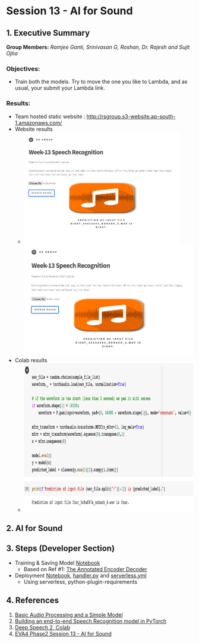 # Session 13 - AI for Sound


## 1. Executive Summary
**Group Members:** *Ramjee Ganti, Srinivasan G, Roshan, Dr. Rajesh and Sujit Ojha*

### **Objectives**:

- Train both the models. Try to move the one you like to Lambda, and as usual, your submit your Lambda link. 

### **Results**:

- Team hosted static website : http://rsgroup.s3-website.ap-south-1.amazonaws.com/
- Website results
    - <img src="results/website_snapshot_1.png" alt="Set1" height="300"/><img src="results/website_snapshot_2.png" alt="set2" height="300"/>
- Colab results
    - <img src="results/colab_snapshot.png" alt="Set1" height="400"/>

## 2. AI for Sound



## 3. Steps (Developer Section)

- Training & Saving Model [Notebook](EVA4P2_S11_annotated_encoder_decoder_deployment_v2.ipynb)
    - Based on Ref #1: [The Annotated Encoder Decoder](https://bastings.github.io/annotated_encoder_decoder/)
- Deployment [Notebook](EVA4P2_S11_annotated_encoder_decoder.ipynb), [handler.py](NeuralEmbedding-Deployment/handler.py) and [serverless.yml](NeuralEmbedding-Deployment/serverless.yml)
    - Using serverless, python-plugin-requirements

## 4. References

1. [Basic Audio Processing and a Simple Model](https://colab.research.google.com/drive/1z6Ia_zT9HbAd6zxpafDVzd1Q0klMGaA4?usp=sharing)
2. [Building an end-to-end Speech Recognition model in PyTorch](https://www.assemblyai.com/blog/end-to-end-speech-recognition-pytorch)
3. [Deep Speech 2, Colab](https://colab.research.google.com/drive/1Z-4MiFimY9JPWk93V0MwblXu2iS8Lzp0?usp=sharing)
4. [EVA4 Phase2 Session 13 - AI for Sound](https://theschoolof.ai/)

